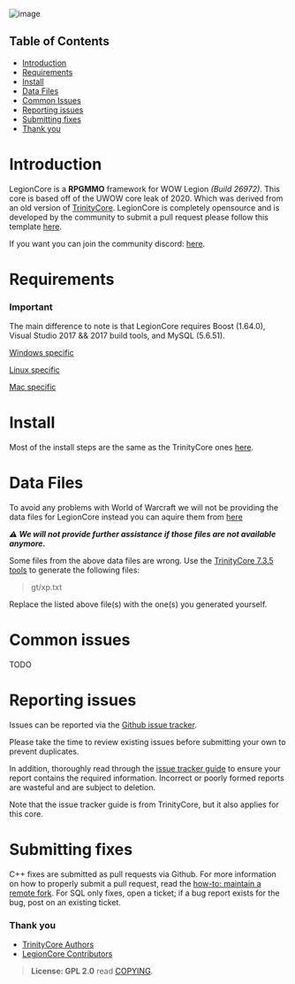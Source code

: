 ![image](https://user-images.githubusercontent.com/24784631/216797451-f3d58b02-c900-4d37-9a3c-03ce48ffc411.png)

## Table of Contents
* [Introduction](#introduction)
* [Requirements](#requirements)
* [Install](#install)
* [Data Files](#data-files)
* [Common Issues](#common-issues)
* [Reporting issues](#reporting-issues)
* [Submitting fixes](#submitting-fixes)
* [Thank you](#thank-you)

# Introduction
LegionCore is a **RPGMMO** framework for WOW Legion *(Build 26972)*. This core is based off of the UWOW core leak of 2020. Which was derived from an old version of [TrinityCore](https://github.com/TrinityCore/TrinityCore). LegionCore is completely opensource and is developed by the community to submit a pull request please follow this template [here](submitting-fixes).

If you want you can join the community discord: [here](https://discord.gg/uaP2aeJ7sj).

# Requirements
 
 ### Important
 The main difference to note is that LegionCore requires Boost (1.64.0), Visual Studio 2017 && 2017 build tools, and MySQL (5.6.51).
 
[Windows specific](https://www.trinitycore.info/en/install/requirements/windows)
  
[Linux specific](https://www.trinitycore.info/en/install/requirements/linux)

[Mac specific](https://www.trinitycore.info/en/install/requirements/macos)

# Install
Most of the install steps are the same as the TrinityCore ones [here](https://www.trinitycore.info/en/install/Core-Installation).

# Data Files
To avoid any problems with World of Warcraft we will not be providing the data files for LegionCore instead you can aquire them from [here](https://www.emucoach.com/legion-7-3-5-/6945-repack-7-3-5-legion-wow-repack-wow-legion-7-3-5-repack-blizzlike-fun.html)

***⚠️ We will not provide further assistance if those files are not available anymore.***

Some files from the above data files are wrong.
Use the [TrinityCore 7.3.5 tools](https://github.com/TrinityCore/TrinityCore/releases/tag/7.3.5%2F26972) to generate the following files:
> gt/xp.txt

Replace the listed above file(s) with the one(s) you generated yourself.

# Common issues
TODO

# Reporting issues
Issues can be reported via the [Github issue tracker](https://github.com/dufernst/LegionCore-7.3.5/issues).

Please take the time to review existing issues before submitting your own to
prevent duplicates.

In addition, thoroughly read through the [issue tracker guide](https://community.trinitycore.org/topic/37-the-trinitycore-issuetracker-and-you/) to ensure
your report contains the required information. Incorrect or poorly formed
reports are wasteful and are subject to deletion.

Note that the issue tracker guide is from TrinityCore, but it also applies for this core.

# Submitting fixes
C++ fixes are submitted as pull requests via Github. For more information on how to
properly submit a pull request, read the [how-to: maintain a remote fork](https://community.trinitycore.org/topic/9002-howto-maintain-a-remote-fork-for-pull-requests-tortoisegit/).
For SQL only fixes, open a ticket; if a bug report exists for the bug, post on an existing ticket.

### Thank you
- [TrinityCore Authors](https://github.com/TrinityCore/TrinityCore/blob/master/AUTHORS)
- [LegionCore Contributors](https://github.com/dufernst/LegionCore-7.3.5/graphs/contributors)

> **License: GPL 2.0** read [COPYING](COPYING).
